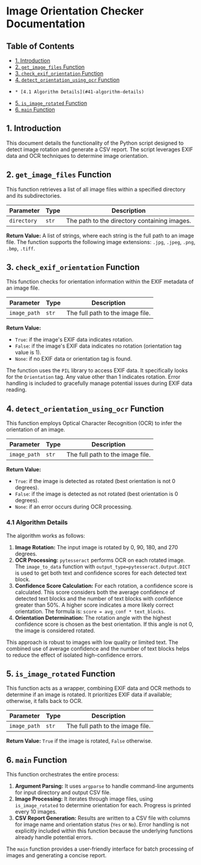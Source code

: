 # Image Orientation Checker Documentation

## Table of Contents

* [1. Introduction](#1-introduction)
* [2. `get_image_files` Function](#2-getimagefiles-function)
* [3. `check_exif_orientation` Function](#3-checkexiforientation-function)
* [4. `detect_orientation_using_ocr` Function](#4-detectorientationusingocr-function)
*     * [4.1 Algorithm Details](#41-algorithm-details)
* [5. `is_image_rotated` Function](#5-isimagerotated-function)
* [6. `main` Function](#6-main-function)


## 1. Introduction

This document details the functionality of the Python script designed to detect image rotation and generate a CSV report. The script leverages EXIF data and OCR techniques to determine image orientation.


## 2. `get_image_files` Function

This function retrieves a list of all image files within a specified directory and its subdirectories.

| Parameter | Type | Description |
|---|---|---|
| `directory` | `str` | The path to the directory containing images. |

**Return Value:** A list of strings, where each string is the full path to an image file.  The function supports the following image extensions: `.jpg`, `.jpeg`, `.png`, `.bmp`, `.tiff`.


## 3. `check_exif_orientation` Function

This function checks for orientation information within the EXIF metadata of an image file.

| Parameter | Type | Description |
|---|---|---|
| `image_path` | `str` | The full path to the image file. |

**Return Value:** 
* `True`: if the image's EXIF data indicates rotation.
* `False`: if the image's EXIF data indicates no rotation (orientation tag value is 1).
* `None`: if no EXIF data or orientation tag is found.

The function uses the `PIL` library to access EXIF data.  It specifically looks for the `Orientation` tag.  Any value other than 1 indicates rotation. Error handling is included to gracefully manage potential issues during EXIF data reading.


## 4. `detect_orientation_using_ocr` Function

This function employs Optical Character Recognition (OCR) to infer the orientation of an image.

| Parameter | Type | Description |
|---|---|---|
| `image_path` | `str` | The full path to the image file. |

**Return Value:**
* `True`: if the image is detected as rotated (best orientation is not 0 degrees).
* `False`: if the image is detected as not rotated (best orientation is 0 degrees).
* `None`: if an error occurs during OCR processing.


### 4.1 Algorithm Details

The algorithm works as follows:

1. **Image Rotation:** The input image is rotated by 0, 90, 180, and 270 degrees.
2. **OCR Processing:**  `pytesseract` performs OCR on each rotated image.  The `image_to_data` function with `output_type=pytesseract.Output.DICT` is used to get both text and confidence scores for each detected text block.
3. **Confidence Score Calculation:** For each rotation, a confidence score is calculated. This score considers both the average confidence of detected text blocks and the number of text blocks with confidence greater than 50%. A higher score indicates a more likely correct orientation.  The formula is: `score = avg_conf * text_blocks`.
4. **Orientation Determination:** The rotation angle with the highest confidence score is chosen as the best orientation. If this angle is not 0, the image is considered rotated.

This approach is robust to images with low quality or limited text.  The combined use of average confidence and the number of text blocks helps to reduce the effect of isolated high-confidence errors.


## 5. `is_image_rotated` Function

This function acts as a wrapper, combining EXIF data and OCR methods to determine if an image is rotated.  It prioritizes EXIF data if available; otherwise, it falls back to OCR.

| Parameter | Type | Description |
|---|---|---|
| `image_path` | `str` | The full path to the image file. |

**Return Value:** `True` if the image is rotated, `False` otherwise.


## 6. `main` Function

This function orchestrates the entire process:

1. **Argument Parsing:** It uses `argparse` to handle command-line arguments for input directory and output CSV file.
2. **Image Processing:** It iterates through image files, using `is_image_rotated` to determine orientation for each.  Progress is printed every 10 images.
3. **CSV Report Generation:**  Results are written to a CSV file with columns for image name and orientation status (`Yes` or `No`).  Error handling is not explicitly included within this function because the underlying functions already handle potential errors.

The `main` function provides a user-friendly interface for batch processing of images and generating a concise report.
